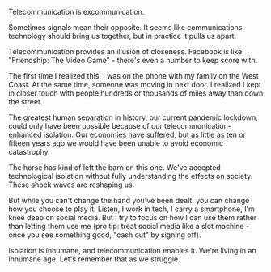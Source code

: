 Telecommunication is excommunication.

Sometimes signals mean their opposite. It seems like communications technology should bring us together, but in practice it pulls us apart.

Telecommunication provides an illusion of closeness. Facebook is like "Friendship: The Video Game" - there's even a number to keep score with.

The first time I realized this, I was on the phone with my family on the West Coast. At the same time, someone was moving in next door. I realized I kept in closer touch with people hundreds or thousands of miles away than down the street.

The greatest human separation in history, our current pandemic lockdown, could only have been possible because of our telecommunication-enhanced isolation. Our economies have suffered, but as little as ten or fifteen years ago we would have been unable to avoid economic catastrophy.

The horse has kind of left the barn on this one. We've accepted technological isolation without fully understanding the effects on society. These shock waves are reshaping us.

But while you can't change the hand you've been dealt, you can change how you choose to play it. Listen, I work in tech, I carry a smartphone, I'm knee deep on social media. But I try to focus on how I can use them rather than letting them use me (pro tip: treat social media like a slot machine - once you see something good, "cash out" by signing off).

Isolation is inhumane, and telecommunication enables it. We're living in an inhumane age. Let's remember that as we struggle.
